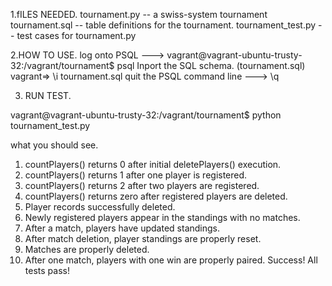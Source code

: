 
1.fILES NEEDED.
tournament.py -- a swiss-system tournament
tournament.sql -- table definitions for the tournament.
tournament_test.py -- test cases for tournament.py


2.HOW TO USE.
log onto PSQL ---> vagrant@vagrant-ubuntu-trusty-32:/vagrant/tournament$ psql
Inport the SQL schema. (tournament.sql)
vagrant=> \i tournament.sql
quit the PSQL command line ---> \q

3. RUN TEST. 

vagrant@vagrant-ubuntu-trusty-32:/vagrant/tournament$ python tournament_test.py

what you should see.

1. countPlayers() returns 0 after initial deletePlayers() execution.
2. countPlayers() returns 1 after one player is registered.
3. countPlayers() returns 2 after two players are registered.
4. countPlayers() returns zero after registered players are deleted.
5. Player records successfully deleted.
6. Newly registered players appear in the standings with no matches.
7. After a match, players have updated standings.
8. After match deletion, player standings are properly reset.
9. Matches are properly deleted.
10. After one match, players with one win are properly paired.
Success!  All tests pass!